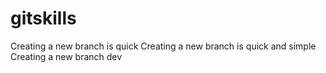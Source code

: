 # gitskills
Creating a new branch is quick
Creating a new branch is quick and simple
Creating a new branch dev
